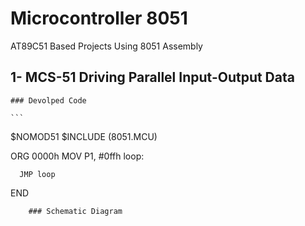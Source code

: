 # Microcontroller 8051 
AT89C51 Based Projects Using 8051 Assembly 

## 1- MCS-51 Driving Parallel Input-Output Data
    ### Devolped Code
    
    ```
$NOMOD51
$INCLUDE (8051.MCU)

ORG 0000h
MOV P1, #0ffh
loop:

      JMP loop
END

```
    ### Schematic Diagram
